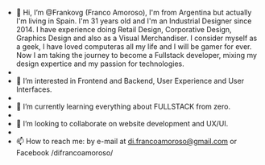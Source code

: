 - 👋 Hi, I’m @Frankovg (Franco Amoroso), I'm from Argentina but actually I'm living in Spain. I'm 31 years old and I'm an Industrial Designer since 2014. I have experience doing Retail Design, Corporative Design, Graphics Design and also as a Visual Merchandiser.
I consider myself as a geek, I have loved computeras all my life and I will be gamer for ever.
Now I am taking the journey to become a Fullstack developer, mixing my design expertice and my passion for technologies.
- 
- 👀 I’m interested in Frontend and Backend, User Experience and User Interfaces.
- 
- 🌱 I’m currently learning everything about FULLSTACK from zero.
- 
- 💞️ I’m looking to collaborate on website development and UX/UI.
- 
- 📫 How to reach me: by e-mail at di.francoamoroso@gmail.com or Facebook /difrancoamoroso/

<!---
Frankovg/Frankovg is a ✨ special ✨ repository because its `README.md` (this file) appears on your GitHub profile.
You can click the Preview link to take a look at your changes.
--->
